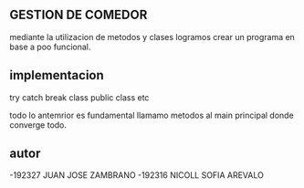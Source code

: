 ## GESTION DE COMEDOR

mediante la utilizacion de metodos y clases logramos crear un programa en base a poo funcional.

## implementacion

try catch
break
class
public class
etc

todo lo antemrior es fundamental llamamo metodos al main principal donde converge todo.

## autor
-192327 JUAN JOSE ZAMBRANO 
-192316 NICOLL SOFIA AREVALO